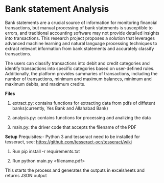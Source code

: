 # Bank statement Analysis


Bank statements are a crucial source of information for monitoring financial transactions, but manual processing of bank statements is susceptible to errors, and traditional accounting software may not provide detailed insights into transactions. This research project proposes a solution that leverages advanced machine learning and natural language processing techniques to extract relevant information from bank statements and accurately classify transactions.

The users can classify transactions into debit and credit categories and identify transactions into specific categories based on user-defined rules. Additionally, the platform provides summaries of transactions, including the number of transactions, minimum and maximum balances, minimum and maximum debits, and maximum credits.

**Files**
1. extract.py: contains functions for extracting data from pdfs of diffetent banks(currently, Yes Bank and Allahabad Bank)

2. analysis.py: contains functions for processing and analizing the data

3. main.py: the driver code that accepts the filename of the PDF

**Setup**
Prequisites:- Python 3 and tesseract need to be installed
for tesseract, see: https://github.com/tesseract-ocr/tesseract/wiki


1. Run 
	pip install -r requirements.txt

2. Run
	python main.py <filename.pdf>

This starts the process and generates the outputs in excelsheets and returns JSON output

